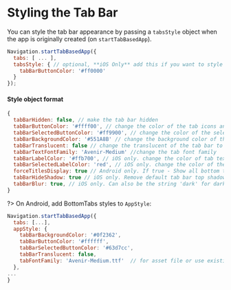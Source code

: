 # Styling the Tab Bar

You can style the tab bar appearance by passing a `tabsStyle` object when the app is originally created (on `startTabBasedApp`).

```js
Navigation.startTabBasedApp({
  tabs: [ ... ],
  tabsStyle: { // optional, **iOS Only** add this if you want to style the tab bar beyond the defaults
    tabBarButtonColor: '#ff0000'
  }
});
```

#### Style object format

```js
{
  tabBarHidden: false, // make the tab bar hidden
  tabBarButtonColor: '#ffff00', // change the color of the tab icons and text (also unselected)
  tabBarSelectedButtonColor: '#ff9900', // change the color of the selected tab icon and text (only selected)
  tabBarBackgroundColor: '#551A8B' // change the background color of the tab bar
  tabBarTranslucent: false // change the translucent of the tab bar to false
  tabBarTextFontFamily: 'Avenir-Medium' //change the tab font family
  tabBarLabelColor: '#ffb700', // iOS only. change the color of tab text
  tabBarSelectedLabelColor: 'red', // iOS only. change the color of the selected tab text
  forceTitlesDisplay: true // Android only. If true - Show all bottom tab labels. If false - only the selected tab's label is visible.
  tabBarHideShadow: true // iOS only. Remove default tab bar top shadow (hairline)
  tabBarBlur: true, // iOS only. Can also be the string 'dark' for dark style blur.
}
```

?> On Android, add BottomTabs styles to `AppStyle`:

```js
Navigation.startTabBasedApp({
  tabs: [...],
  appStyle: {
    tabBarBackgroundColor: '#0f2362',
    tabBarButtonColor: '#ffffff',
    tabBarSelectedButtonColor: '#63d7cc',
    tabBarTranslucent: false,
    tabFontFamily: 'Avenir-Medium.ttf'  // for asset file or use existing font family name
  },
...
}
```
